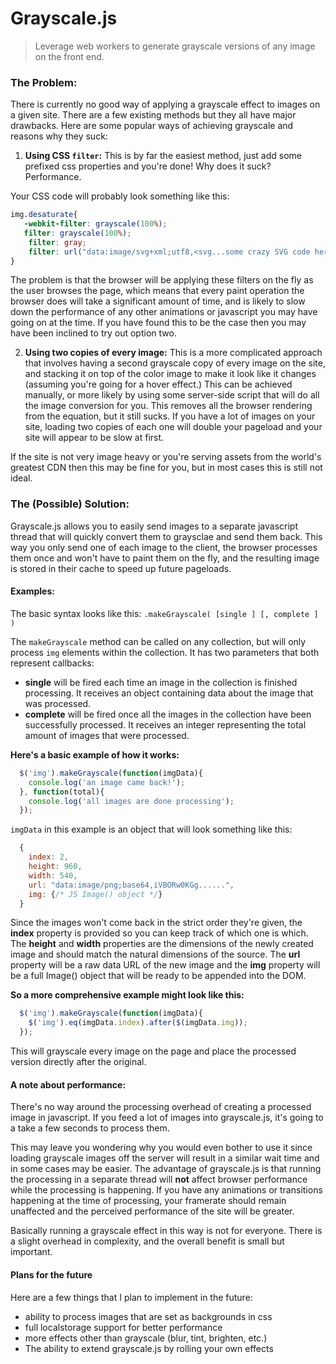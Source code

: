 # Grayscale.js
> Leverage web workers to generate grayscale versions of any image on the front end.

### The Problem:
There is currently no good way of applying a grayscale effect to images on a given site. There are a few existing 
methods but they all have major drawbacks. Here are some popular ways of achieving grayscale and reasons why they suck:

1. __Using CSS `filter`:__
  This is by far the easiest method, just add some prefixed css properties and you're done! Why does it suck? Performance.

  Your CSS code will probably look something like this:
  ```css
  img.desaturate{
     -webkit-filter: grayscale(100%);
     filter: grayscale(100%);
      filter: gray;
      filter: url("data:image/svg+xml;utf8,<svg...some crazy SVG code here");
  }
  ```
  The problem is that the browser will be applying these filters on the fly as the user browses the page, which means that
  every paint operation the browser does will take a significant amount of time, and is likely to slow down the performance
  of any other animations or javascript you may have going on at the time. If you have found this to be the case then 
  you may have been inclined to try out option two.

2. __Using two copies of every image:__
  This is a more complicated approach that involves having a second grayscale copy of every image on the site, and 
  stacking it on top of the color image to make it look like it changes (assuming you're going for a hover effect.)
  This can be achieved manually, or more likely by using some server-side script that will do all the image conversion
  for you. This removes all the browser rendering from the equation, but it still sucks. If you have a lot of images on your 
  site, loading two copies of each one will double your pageload and your site will appear to be slow at first.
  
  If the site is not very image heavy or you're serving assets from the world's greatest CDN then this may be fine
  for you, but in most cases this is still not ideal.

### The (Possible) Solution:
Grayscale.js allows you to easily send images to a separate javascript thread that will quickly convert them to graysclae and send them back. This way you only send one of each image to the client, the browser processes them once and won't have to paint them on the fly, and the resulting image is stored in their cache to speed up future pageloads.

#### Examples:

The basic syntax looks like this:
`.makeGrayscale( [single ] [, complete ] )`

The `makeGrayscale` method can be called on any collection, but will only process `img` elements within the collection. It has two parameters that both represent callbacks:
* __single__ will be fired each time an image in the collection is finished processing. It receives an object containing data about the image that was processed.
* __complete__ will be fired once all the images in the collection have been successfully processed. It receives an integer representing the total amount of images that were processed.

__Here's a basic example of how it works:__
```js
  $('img').makeGrayscale(function(imgData){
    console.log('an image came back!');
  }, function(total){
    console.log('all images are done processing');
  });
```

`imgData` in this example is an object that will look something like this:
```js
  {
    index: 2,
    height: 960,
    width: 540,
    url: "data:image/png;base64,iVBORw0KGg......",
    img: {/* JS Image() object */}
  }
```

Since the images won't come back in the strict order they're given, the __index__ property is provided so you can keep track of which one is which. The __height__ and __width__ properties are the dimensions of the newly created image and should match the natural dimensions of the source. 
The __url__ property will be a raw data URL of the new image and the __img__ property will be a full Image() object that will be ready to be appended into the DOM. 

__So a more comprehensive example might look like this:__
```js
  $('img').makeGrayscale(function(imgData){
    $('img').eq(imgData.index).after($(imgData.img));
  });
```
This will grayscale every image on the page and place the processed version directly after the original.

#### A note about performance:
There's no way around the processing overhead of creating a processed image in javascript. If you feed a lot of images into grayscale.js, it's going to a take a few seconds to process them. 

This may leave you wondering why you would even bother to use it since loading grayscale images off the server will result in a similar wait time and in some cases may be easier. The advantage of grayscale.js is that running the processing in a separate thread will __not__ affect browser performance while the processing is happening. If you have any animations or transitions happening at the time of processing, your framerate should remain unaffected and the perceived performance of the site will be greater.

Basically running a grayscale effect in this way is not for everyone. There is a slight overhead in complexity, and the overall benefit is small but important.

#### Plans for the future
Here are a few things that I plan to implement in the future:
* ability to process images that are set as backgrounds in css
* full localstorage support for better performance
* more effects other than grayscale (blur, tint, brighten, etc.)
* The ability to extend grayscale.js by rolling your own effects
